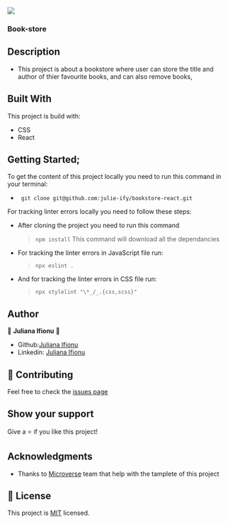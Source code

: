 ![](https://img.shields.io/badge/Microverse-blueviolet)

###  Book-store
<!-- ![screenshot](./images/table.png) -->

## Description
- This project is about a bookstore where user can store the title and author of thier favourite books, and can also remove books, 

## Built With
This project is build with:
- CSS
- React

<!-- here is the live link: [Live Demo](https://julie-ify.github.io/Book-Store/) -->
## Getting Started;

To get the content of this project locally you need to run this command in your terminal:
- ` git clone git@github.com:julie-ify/bookstore-react.git`

For tracking linter errors locally you need to follow these steps:
- After cloning the project you need to run this command
  > `npm install`
  > This command will download all the dependancies 

- For tracking the linter errors in JavaScript file run:
  > `npx eslint .`
- And for tracking the linter errors in CSS file run:
  > `npx stylelint "\*_/_.{css,scss}"`

## Author

👤 **Juliana Ifionu** 💖
- Github:[Juliana Ifionu](https://github.com/julie-ify)
- Linkedin: [Juliana Ifionu](https://www.linkedin.com/in/juliana-ifionu-4a9492212/)

## :handshake: Contributing
Feel free to check the [issues page](https://github.com/julie-ify/bookstore-react/issues)

## Show your support
Give a :star: if you like this project!

## Acknowledgments
- Thanks to [Microverse](www.microverse.org) team that help with the tamplete of this project

## 📝 License
This project is [MIT](./MIT.md) licensed.